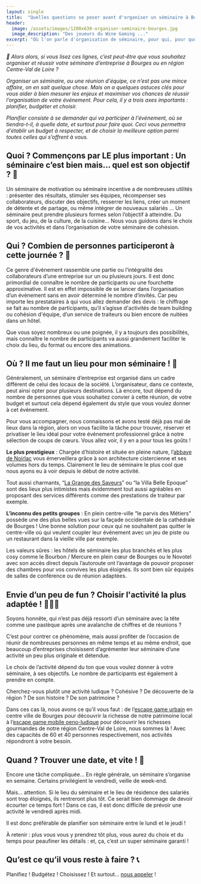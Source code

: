 ```yaml
---
layout: single
title:  "Quelles questions se poser avant d'organiser un séminaire à Bourges ?"
header:
  image: /assets/images/1200x630-organiser-seminaire-bourges.jpg
  image_description: "Des joueurs du Wine Gaming ..."
excerpt: "Où l'on parle d'organisation de séminaire, pour qui, pour quoi, où et comment ? Des idées d'hôtels et de jeux..."
---
```

*💬 Alors alors, si vous lisez ces lignes, c’est peut-être que vous souhaitez organiser et réussir votre séminaire d’entreprise à Bourges ou en région Centre-Val de Loire ?*

*Organiser un séminaire, ou une réunion d'équipe, ce n’est pas une mince affaire, on en sait quelque chose. Mais on a quelques astuces clés pour vous aider à bien mesurer les enjeux et maximiser vos chances de réussir l’organisation de votre événement. Pour cela, il y a trois axes importants : planifier, budgéter et choisir.*

*Planifier consiste à se demander qui va participer à l'événement, où se tiendra-t-il, à quelle date, et surtout pour faire quoi. Ceci vous permettra d'établir un budget à respecter, et de choisir la meilleure option parmi toutes celles qui s’offrent à vous.*

## Quoi ?  Commençons par LE plus important : Un séminaire c’est bien mais… quel est son objectif ? 🏁

Un séminaire de motivation ou séminaire incentive a de nombreuses utilités : présenter des résultats, stimuler ses équipes, récompenser ses collaborateurs, discuter des objectifs, resserrer les liens, créer un moment de détente et de partage, ou même intégrer de nouveaux salariés … Un séminaire peut prendre plusieurs formes selon l’objectif à atteindre. Du sport, du jeu, de la culture, de la cuisine… Nous vous guidons dans le choix de vos activités et dans l’organisation de votre séminaire de cohésion.

## Qui ? Combien de personnes participeront à cette journée ? 👥

Ce genre d'événement rassemble une partie ou l’intégralité des collaborateurs d’une entreprise sur un ou plusieurs jours. Il est donc primordial de connaître le nombre de participants ou une fourchette approximative. Il est en effet impossible de se lancer dans l’organisation d’un évènement sans en avoir déterminé le nombre d’invités. Car peu importe les prestataires à qui vous allez demander des devis : le chiffrage se fait au nombre de participants, qu’il s’agisse d'activités de team building ou cohésion d'équipe, d’un service de traiteurs ou bien encore de nuitées dans un hôtel.

Que vous soyez nombreux ou une poignée, il y a toujours des possibilités, mais connaître le nombre de participants va aussi grandement faciliter le choix du lieu, du format ou encore des animations.

## Où ? Il me faut un lieu pour mon séminaire ! 📍

Généralement, un séminaire d’entreprise est organisé dans un cadre différent de celui des locaux de la société. L’organisateur, dans ce contexte, peut ainsi opter pour plusieurs destinations. Là encore, tout dépend du nombre de personnes que vous souhaitez convier à cette réunion, de votre budget et surtout cela dépend également du style que vous voulez donner à cet événement.

Pour vous accompagner, nous connaissons et avons testé déjà pas mal de lieux dans la région, alors on vous facilite la tâche pour trouver, réserver et privatiser le lieu idéal pour votre événement professionnel grâce à notre sélection de coups de cœurs. Vous allez voir, il y en a pour tous les goûts !

**Le plus prestigieux** : Chargée d’histoire et située en pleine nature, l’[abbaye de Noirlac](https://www.abbayedenoirlac.fr/) vous émerveillera grâce à son architecture cistercienne et ses volumes hors du temps. Clairement le lieu de séminaire le plus cool que nous ayons eu à voir depuis le début de notre activité.

Tout aussi charmants, “[La Grange des Saveurs](https://www.lagrangedessaveurs.com/)” ou “la Villa Belle Epoque” sont des lieux plus intimistes mais évidemment tout aussi agréables en proposant des services différents comme des prestations de traiteur par exemple.

**L’inconnu des petits groupes** : En plein centre-ville “le parvis des Métiers” possède une des plus belles vues sur la façade occidentale de la cathédrale de Bourges ! Une bonne solution pour ceux qui ne souhaitent pas quitter le centre-ville où qui veulent coupler leur événement avec un jeu de piste ou un restaurant dans la vieille ville par exemple.

Les valeurs sûres :  les hôtels de séminaire les plus branchés et les plus cosy comme le Bourbon / Mercure en plein cœur de Bourges ou le Novotel avec son accès direct depuis l’autoroute ont l’avantage de pouvoir proposer des chambres pour vos convives les plus éloignés. Ils sont bien sûr équipés de salles de conférence ou de réunion adaptées.

## Envie d’un peu de fun ? Choisir l'activité la plus adaptée ! 🤷🏻‍♀️

Soyons honnête, qui n’est pas déjà ressorti d’un séminaire avec la tête comme une pastèque après une avalanche de chiffres et de réunions ?

C’est pour contrer ce phénomène, mais aussi profiter de l’occasion de réunir de nombreuses personnes en même temps et au même endroit, que beaucoup d’entreprises choisissent d’agrémenter leur séminaire d’une activité un peu plus originale et détendue.

Le choix de l’activité dépend du ton que vous voulez donner à votre séminaire, à ses objectifs. Le nombre de participants est également à prendre en compte.

Cherchez-vous plutôt une activité ludique ? Cohésive ? De découverte de la région ? De son histoire ? De son patrimoine ?

Dans ces cas là, nous avons ce qu’il vous faut : de l’[escape game urbain](https://www.lesmysteresdebourges.fr/parcours) en centre ville de Bourges pour découvrir la richesse de notre patrimoine local à l’[escape game mobile oeno-ludique](https://www.lesmysteresdebourges.fr/wine-gaming) pour découvrir les richesses gourmandes de notre région Centre-Val de Loire, nous sommes là ! Avec des capacités de 60 et 40 personnes respectivement, nos activités répondront à votre besoin.

## Quand ? Trouver une date, et vite ! 📆

Encore une tâche compliquée… En règle générale, un séminaire s’organise en semaine. Certains privilégient le vendredi, veille de week-end.

Mais… attention. Si le lieu du séminaire et le lieu de résidence des salariés sont trop éloignés, ils rentreront plus tôt. Ce serait bien dommage de devoir écourter ce temps fort ! Dans ce cas, il est donc difficile de prévoir une activité le vendredi après midi.

Il est donc préférable de planifier son séminaire entre le lundi et le jeudi !

À retenir : plus vous vous y prendrez tôt plus, vous aurez du choix et du temps pour peaufiner les détails : et, ça, c’est un super séminaire garanti !

## Qu’est ce qu’il vous reste à faire ? 📞

Planifiez ! Budgétez ! Choisissez ! Et surtout… [nous appeler](https://www.lesmysteresdebourges.fr/contact) !